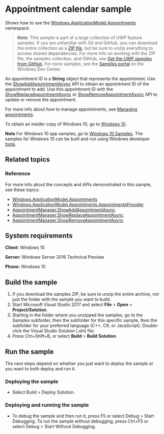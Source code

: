 <!---
  category: ContactsAndCalendar 
  samplefwlink: http://go.microsoft.com/fwlink/p/?LinkId=620488
--->

# Appointment calendar sample

Shows how to use the [Windows.ApplicationModel.Appointments](https://msdn.microsoft.com/library/windows/apps/dn263359) namespace. 

> **Note:** This sample is part of a large collection of UWP feature samples. 
> If you are unfamiliar with Git and GitHub, you can download the entire collection as a 
> [ZIP file](https://github.com/Microsoft/Windows-universal-samples/archive/master.zip), but be 
> sure to unzip everything to access shared dependencies. For more info on working with the ZIP file, 
> the samples collection, and GitHub, see [Get the UWP samples from GitHub](https://aka.ms/ovu2uq). 
> For more samples, see the [Samples portal](https://aka.ms/winsamples) on the Windows Dev Center. 

An appointment ID is a **String** object that represents the appointment. Use the 
[ShowAddAppointmentAsync](https://msdn.microsoft.com/library/windows/apps/dn297256) API to obtain an appointment ID of the appointment to add. 
Use this appointment ID with the [ShowReplaceAppointmentAsync](https://msdn.microsoft.com/library/windows/apps/dn297283) or 
[ShowRemoveAppointmentAsync](https://msdn.microsoft.com/library/windows/apps/dn297269) API to update or remove the appointment. 

For more info about how to manage appointments, see [Managing appointments](https://msdn.microsoft.com/library/windows/apps/mt269389).

To obtain an insider copy of Windows 10, go to [Windows 10](http://insider.windows.com). 

**Note**  For Windows 10 app samples, go to  [Windows 10 Samples](https://github.com/Microsoft/Windows-universal-samples). The samples for Windows 10 can be built and run using Windows developer [tools](https://developer.windows.com).

## Related topics

### Reference
For more info about the concepts and APIs demonstrated in this sample, see these topics:

- [Windows.ApplicationModel.Appointments](https://msdn.microsoft.com/library/windows/apps/dn263359)
- [Windows.ApplicationModel.Appointments.AppointmentsProvider](https://msdn.microsoft.com/library/windows/apps/dn297284)
- [AppointmentManager.ShowAddAppointmentAsync](https://msdn.microsoft.com/library/windows/apps/dn297256)
- [AppointmentManager.ShowReplaceAppointmentAsync](https://msdn.microsoft.com/library/windows/apps/dn297283)
- [AppointmentManager.ShowRemoveAppointmentAsync](https://msdn.microsoft.com/library/windows/apps/dn297269)

## System requirements

**Client:** Windows 10

**Server:** Windows Server 2016 Technical Preview

**Phone:** Windows 10

## Build the sample

1. If you download the samples ZIP, be sure to unzip the entire archive, not just the folder with the sample you want to build. 
2. Start Microsoft Visual Studio 2017 and select **File** \> **Open** \> **Project/Solution**.
3. Starting in the folder where you unzipped the samples, go to the Samples subfolder, then the subfolder for this specific sample, then the subfolder for your preferred language (C++, C#, or JavaScript). Double-click the Visual Studio Solution (.sln) file.
4. Press Ctrl+Shift+B, or select **Build** \> **Build Solution**.

## Run the sample

The next steps depend on whether you just want to deploy the sample or you want to both deploy and run it.

### Deploying the sample

- Select Build > Deploy Solution. 

### Deploying and running the sample

- To debug the sample and then run it, press F5 or select Debug >  Start Debugging. To run the sample without debugging, press Ctrl+F5 or select Debug > Start Without Debugging. 
